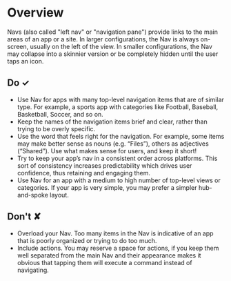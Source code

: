 # Overview
Navs (also called "left nav" or "navigation pane") provide links to the main areas of an app or a site. In larger configurations, the Nav is always on-screen, usually on the left of the view. In smaller configurations, the Nav may collapse into a skinnier version or be completely hidden until the user taps an icon.



## Do &#10003;
- Use Nav for apps with many top-level navigation items that are of similar type. For example, a sports app with categories like Football, Baseball, Basketball, Soccer, and so on.
- Keep the names of the navigation items brief and clear, rather than trying to be overly specific.
- Use the word that feels right for the navigation. For example, some items may make better sense as nouns (e.g. “Files”), others as adjectives (“Shared”). Use what makes sense for users, and keep it short!
- Try to keep your app’s nav in a consistent order across platforms. This sort of consistency increases predictability which drives user confidence, thus retaining and engaging them.
- Use Nav for an app with a medium to high number of top-level views or categories. If your app is very simple, you may prefer a simpler hub-and-spoke layout.


## Don't &#10008;
- Overload your Nav. Too many items in the Nav is indicative of an app that is poorly organized or trying to do too much.
- Include actions. You may reserve a space for actions, if you keep them well separated from the main Nav and their appearance makes it obvious that tapping them will execute a command instead of navigating.
